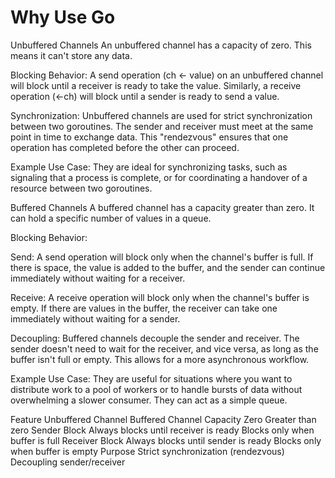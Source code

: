 # Why Use Go



Unbuffered Channels
An unbuffered channel has a capacity of zero. This means it can't store any data.

Blocking Behavior: A send operation (ch <- value) on an unbuffered channel will block until a receiver is ready to take the value. Similarly, a receive operation (<-ch) will block until a sender is ready to send a value.

Synchronization: Unbuffered channels are used for strict synchronization between two goroutines. The sender and receiver must meet at the same point in time to exchange data. This "rendezvous" ensures that one operation has completed before the other can proceed.

Example Use Case: They are ideal for synchronizing tasks, such as signaling that a process is complete, or for coordinating a handover of a resource between two goroutines.





Buffered Channels
A buffered channel has a capacity greater than zero. It can hold a specific number of values in a queue.

Blocking Behavior:

Send: A send operation will block only when the channel's buffer is full. If there is space, the value is added to the buffer, and the sender can continue immediately without waiting for a receiver.

Receive: A receive operation will block only when the channel's buffer is empty. If there are values in the buffer, the receiver can take one immediately without waiting for a sender.

Decoupling: Buffered channels decouple the sender and receiver. The sender doesn't need to wait for the receiver, and vice versa, as long as the buffer isn't full or empty. This allows for a more asynchronous workflow.

Example Use Case: They are useful for situations where you want to distribute work to a pool of workers or to handle bursts of data without overwhelming a slower consumer. They can act as a simple queue.











Feature          	Unbuffered Channel	                      Buffered Channel
Capacity  	        Zero	                                  Greater than zero
Sender Block	    Always blocks until receiver is ready	  Blocks only when buffer is full
Receiver Block	    Always blocks until sender is ready 	  Blocks only when buffer is empty
Purpose  	        Strict synchronization (rendezvous)	      Decoupling sender/receiver